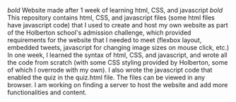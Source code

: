 _bold_ Website made after 1 week of learning html, CSS, and javascript _bold_
This repository contains html, CSS, and javascript files (some html files have javascript code) that I used to create and host my own website as part of the Holberton school's admission challenge, which provided requirements for the website that I needed to meet (flexbox layout, embedded tweets, javascript for changing image sizes on mouse click, etc.) In one week, I learned the syntax of html, CSS, and javascript, and wrote all the code from scratch (with some CSS styling provided by Holberton, some of which I overrode with my own). I also wrote the javascript code that enabled the quiz in the quiz.html file. The files can be viewed in any browser. I am working on finding a server to host the website and add more functionalities and content. 
